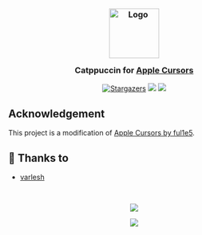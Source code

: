 <h3 align="center">
	<img src="https://raw.githubusercontent.com/catppuccin/catppuccin/main/assets/logos/exports/1544x1544_circle.png" width="100" alt="Logo"/><br/>
	<img src="https://raw.githubusercontent.com/catppuccin/catppuccin/main/assets/misc/transparent.png" height="30" width="0px"/>
	Catppuccin for <a href="https://github.com/ful1e5/apple_cursor">Apple Cursors</a>
	<img src="https://raw.githubusercontent.com/catppuccin/catppuccin/main/assets/misc/transparent.png" height="30" width="0px"/>
</h3>
<p align="center">
    <a href="https://github.com/Syndrizzle/apple-cursor-catppuccin/stargazers"><img alt="Stargazers" src="https://img.shields.io/github/stars/Syndrizzle/apple-cursor-catppuccin?colorA=363a4f&colorB=b7bdf8&style=for-the-badge"></a>
    <a href="https://github.com/Syndrizzle/apple-cursor-catppuccin/issues"><img src="https://img.shields.io/github/issues/Syndrizzle/apple-cursor-catppuccin?colorA=363a4f&colorB=f5a97f&style=for-the-badge"></a>
    <a href="https://github.com/Syndrizzle/apple-cursor-catppuccin/contributors"><img src="https://img.shields.io/github/contributors/Syndrizzle/apple-cursor-catppuccin?colorA=363a4f&colorB=a6da95&style=for-the-badge"></a>
</p>


## Acknowledgement

This project is a modification of [Apple Cursors by ful1e5](https://github.com/ful1e5/apple_cursor).

## 💝 Thanks to

- [varlesh](https://github.com/ful1e5/apple_cursor)

&nbsp;

<p align="center"><img src="https://raw.githubusercontent.com/catppuccin/catppuccin/main/assets/footers/gray0_ctp_on_line.svg?sanitize=true" /></p>
<p align="center"><a href="https://github.com/Syndrizzle/apple-cursor-catppuccin/blob/main/LICENSE"><img src="https://img.shields.io/static/v1.svg?style=for-the-badge&label=License&message=GNU&logoColor=d9e0ee&colorA=363a4f&colorB=b7bdf8"/></a></p>
